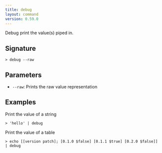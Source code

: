 ```yaml
---
title: debug
layout: command
version: 0.59.0
---
```


Debug print the value(s) piped in.

## Signature

```> debug --raw```

## Parameters

 -  `--raw`: Prints the raw value representation

## Examples

Print the value of a string
```shell
> 'hello' | debug
```

Print the value of a table
```shell
> echo [[version patch]; [0.1.0 $false] [0.1.1 $true] [0.2.0 $false]] | debug
```
